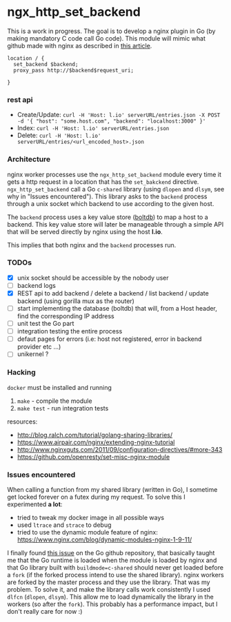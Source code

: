 # ngx_http_set_backend

This is a work in progress. The goal is to develop a nginx plugin in Go (by making mandatory C code call Go code). This module will mimic what github made with nginx as described in [this article](http://githubengineering.com/rearchitecting-github-pages/).

````
location / {
  set_backend $backend;
  proxy_pass http://$backend$request_uri;
  
}
````

### rest api

- Create/Update: `curl -H 'Host: l.io' serverURL/entries.json -X POST -d '{ "host": "some.host.com", "backend": "localhost:3000" }'`
- Index: `curl -H 'Host: l.io' serverURL/entries.json `
- Delete: `curl -H 'Host: l.io' serverURL/entries/<url_encoded_host>.json`

### Architecture

nginx worker processes use the `ngx_http_set_backend` module every time it gets a http request in a location that has the `set_bakckend` directive. `ngx_http_set_backend` call a Go `c-shared` library (using `dlopen` and `dlsym`, see why in "Issues encountered"). This library asks to the `backend` process through a unix socket which backend to use according to the given host.

The `backend` process uses a key value store ([boltdb](https://github.com/boltdb/bolt)) to map a host to a backend. This key value store will later be manageable through a simple API that will be served directly by nginx using the host **l.io**.

This implies that both nginx and the `backend` processes run.

### TODOs
- [x] unix socket should be accessible by the nobody user
- [ ] backend logs
- [x] REST api to add backend / delete a backend / list backend / update backend (using gorilla mux as the router)
- [ ] start implementing the database (boltdb) that will, from a Host header, find the corresponding IP address
- [ ] unit test the Go part
- [ ] integration testing the entire process
- [ ] defaut pages for errors (i.e: host not registered, error in backend provider etc ...)
- [ ] unikernel ?

### Hacking

`docker` must be installed and running

1. `make` - compile the module
2. `make test` - run integration tests

resources:
- http://blog.ralch.com/tutorial/golang-sharing-libraries/
- https://www.airpair.com/nginx/extending-nginx-tutorial
- http://www.nginxguts.com/2011/09/configuration-directives/#more-343
- https://github.com/openresty/set-misc-nginx-module

### Issues encountered

When calling a function from my shared library (written in Go), I sometime get locked forever on a futex during my request. To solve this I experimented **a lot**:
- tried to tweak my docker image in all possible ways
- used `ltrace` and `strace` to debug
- tried to use the dynamic module feature of nginx: https://www.nginx.com/blog/dynamic-modules-nginx-1-9-11/

I finally found [this issue](https://github.com/golang/go/issues/12873) on the Go github repository, that basically taught me that the Go runtime is loaded when the module is loaded by nginx and that Go library built with `buildmode=c-shared` should never get loaded before a `fork` (if the forked process intend to use the shared library). nginx workers are forked by the master process and they use the library. That was my problem. To solve it, and make the library calls work consistently I used `dlfcn` (`dlopen`, `dlsym`). This allow me to load dynamically the library in the workers (so after the `fork`). This probably has a performance impact, but I don't really care for now :)
